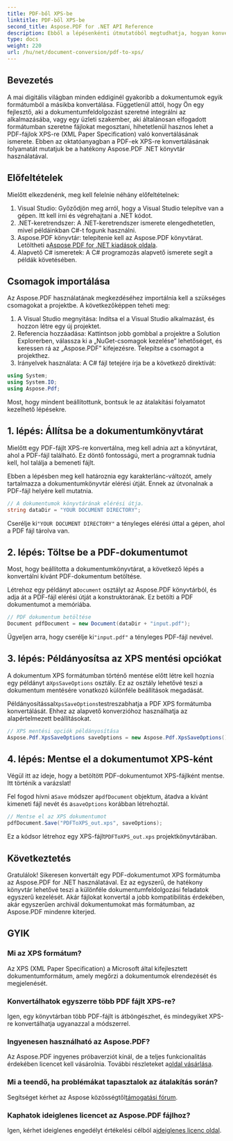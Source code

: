 ```yaml
---
title: PDF-ből XPS-be
linktitle: PDF-ből XPS-be
second_title: Aspose.PDF for .NET API Reference
description: Ebből a lépésenkénti útmutatóból megtudhatja, hogyan konvertálhat PDF-et XPS-re az Aspose.PDF for .NET használatával. Tökéletes a fejlesztők és a dokumentumfeldolgozás szerelmesei számára.
type: docs
weight: 220
url: /hu/net/document-conversion/pdf-to-xps/
---
```

## Bevezetés

A mai digitális világban minden eddiginél gyakoribb a dokumentumok egyik formátumból a másikba konvertálása. Függetlenül attól, hogy Ön egy fejlesztő, aki a dokumentumfeldolgozást szeretné integrálni az alkalmazásába, vagy egy üzleti szakember, aki általánosan elfogadott formátumban szeretne fájlokat megosztani, hihetetlenül hasznos lehet a PDF-fájlok XPS-re (XML Paper Specification) való konvertálásának ismerete. Ebben az oktatóanyagban a PDF-ek XPS-re konvertálásának folyamatát mutatjuk be a hatékony Aspose.PDF .NET könyvtár használatával.

## Előfeltételek

Mielőtt elkezdenénk, meg kell felelnie néhány előfeltételnek:

1. Visual Studio: Győződjön meg arról, hogy a Visual Studio telepítve van a gépen. Itt kell írni és végrehajtani a .NET kódot.
2. .NET-keretrendszer: A .NET-keretrendszer ismerete elengedhetetlen, mivel példáinkban C#-t fogunk használni.
3.  Aspose.PDF könyvtár: telepítenie kell az Aspose.PDF könyvtárat. Letöltheti a[Aspose PDF for .NET kiadások oldala](https://releases.aspose.com/pdf/net/).
4. Alapvető C# ismeretek: A C# programozás alapvető ismerete segít a példák követésében.

## Csomagok importálása

Az Aspose.PDF használatának megkezdéséhez importálnia kell a szükséges csomagokat a projektbe. A következőképpen teheti meg:

1. A Visual Studio megnyitása: Indítsa el a Visual Studio alkalmazást, és hozzon létre egy új projektet.
2. Referencia hozzáadása: Kattintson jobb gombbal a projektre a Solution Explorerben, válassza ki a „NuGet-csomagok kezelése” lehetőséget, és keressen rá az „Aspose.PDF” kifejezésre. Telepítse a csomagot a projekthez.
3. Irányelvek használata: A C# fájl tetejére írja be a következő direktívát:

```csharp
using System;
using System.IO;
using Aspose.Pdf;
```

Most, hogy mindent beállítottunk, bontsuk le az átalakítási folyamatot kezelhető lépésekre.

## 1. lépés: Állítsa be a dokumentumkönyvtárat

Mielőtt egy PDF-fájlt XPS-re konvertálna, meg kell adnia azt a könyvtárat, ahol a PDF-fájl található. Ez döntő fontosságú, mert a programnak tudnia kell, hol találja a bemeneti fájlt.

Ebben a lépésben meg kell határoznia egy karakterlánc-változót, amely tartalmazza a dokumentumkönyvtár elérési útját. Ennek az útvonalnak a PDF-fájl helyére kell mutatnia.

```csharp
// A dokumentumok könyvtárának elérési útja.
string dataDir = "YOUR DOCUMENT DIRECTORY";
```

 Cserélje ki`"YOUR DOCUMENT DIRECTORY"` a tényleges elérési úttal a gépen, ahol a PDF fájl tárolva van.

## 2. lépés: Töltse be a PDF-dokumentumot

Most, hogy beállította a dokumentumkönyvtárat, a következő lépés a konvertálni kívánt PDF-dokumentum betöltése.

 Létrehoz egy példányt a`Document` osztályt az Aspose.PDF könyvtárból, és adja át a PDF-fájl elérési útját a konstruktorának. Ez betölti a PDF dokumentumot a memóriába.

```csharp
// PDF dokumentum betöltése
Document pdfDocument = new Document(dataDir + "input.pdf");
```

 Ügyeljen arra, hogy cserélje ki`"input.pdf"` a tényleges PDF-fájl nevével.

## 3. lépés: Példányosítsa az XPS mentési opciókat

 A dokumentum XPS formátumban történő mentése előtt létre kell hoznia egy példányt a`XpsSaveOptions` osztály. Ez az osztály lehetővé teszi a dokumentum mentésére vonatkozó különféle beállítások megadását.

 Példányosítással`XpsSaveOptions`testreszabhatja a PDF XPS formátumba konvertálását. Ehhez az alapvető konverzióhoz használhatja az alapértelmezett beállításokat.

```csharp
// XPS mentési opciók példányosítása
Aspose.Pdf.XpsSaveOptions saveOptions = new Aspose.Pdf.XpsSaveOptions();
```

## 4. lépés: Mentse el a dokumentumot XPS-ként

Végül itt az ideje, hogy a betöltött PDF-dokumentumot XPS-fájlként mentse. Itt történik a varázslat!

 Fel fogod hívni a`Save` módszer a`pdfDocument` objektum, átadva a kívánt kimeneti fájl nevét és a`saveOptions` korábban létrehoztál.

```csharp
// Mentse el az XPS dokumentumot
pdfDocument.Save("PDFToXPS_out.xps", saveOptions);
```

 Ez a kódsor létrehoz egy XPS-fájlt`PDFToXPS_out.xps` projektkönyvtárában.

## Következtetés

Gratulálok! Sikeresen konvertált egy PDF-dokumentumot XPS formátumba az Aspose.PDF for .NET használatával. Ez az egyszerű, de hatékony könyvtár lehetővé teszi a különféle dokumentumfeldolgozási feladatok egyszerű kezelését. Akár fájlokat konvertál a jobb kompatibilitás érdekében, akár egyszerűen archivál dokumentumokat más formátumban, az Aspose.PDF mindenre kiterjed.

## GYIK

### Mi az XPS formátum?
Az XPS (XML Paper Specification) a Microsoft által kifejlesztett dokumentumformátum, amely megőrzi a dokumentumok elrendezését és megjelenését.

### Konvertálhatok egyszerre több PDF fájlt XPS-re?
Igen, egy könyvtárban több PDF-fájlt is átböngészhet, és mindegyiket XPS-re konvertálhatja ugyanazzal a módszerrel.

### Ingyenesen használható az Aspose.PDF?
 Az Aspose.PDF ingyenes próbaverziót kínál, de a teljes funkcionalitás érdekében licencet kell vásárolnia. További részleteket a[oldal vásárlása](https://purchase.aspose.com/buy).

### Mi a teendő, ha problémákat tapasztalok az átalakítás során?
 Segítséget kérhet az Aspose közösségtől[támogatási fórum](https://forum.aspose.com/c/pdf/10).

### Kaphatok ideiglenes licencet az Aspose.PDF fájlhoz?
 Igen, kérhet ideiglenes engedélyt értékelési célból a[ideiglenes licenc oldal](https://purchase.aspose.com/temporary-license/).